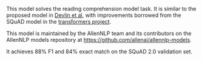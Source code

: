 This model solves the reading comprehension model task. It is similar to the
proposed model in [Devlin et al](https://api.semanticscholar.org/CorpusID:52967399),
with improvements borrowed from the SQuAD model in the
[transformers project](https://github.com/huggingface/transformers).

This model is maintained by the AllenNLP team and its contributors on the AllenNLP
models repository at https://github.com/allenai/allennlp-models.

It achieves 88% F1 and 84% exact match on the SQuAD 2.0 validation set.
